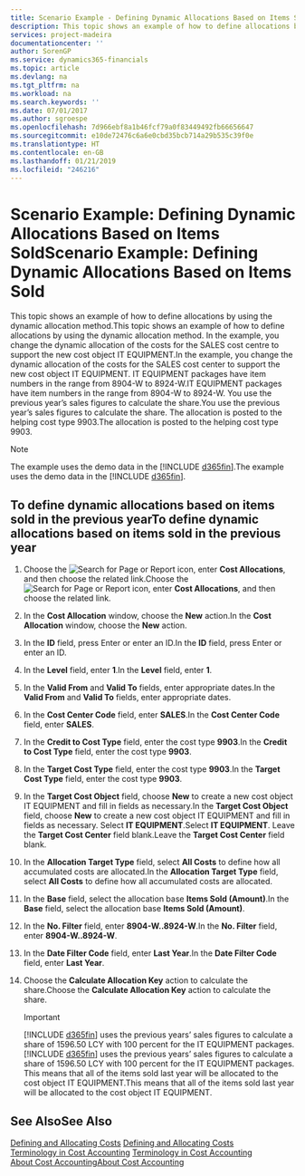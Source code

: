 ```yaml
---
title: Scenario Example - Defining Dynamic Allocations Based on Items Sold | Microsoft Docs
description: This topic shows an example of how to define allocations by using the dynamic allocation method.
services: project-madeira
documentationcenter: ''
author: SorenGP
ms.service: dynamics365-financials
ms.topic: article
ms.devlang: na
ms.tgt_pltfrm: na
ms.workload: na
ms.search.keywords: ''
ms.date: 07/01/2017
ms.author: sgroespe
ms.openlocfilehash: 7d966ebf8a1b46fcf79a0f83449492fb66656647
ms.sourcegitcommit: e10de72476c6a6e0cbd35bcb714a29b535c39f0e
ms.translationtype: HT
ms.contentlocale: en-GB
ms.lasthandoff: 01/21/2019
ms.locfileid: "246216"
---
```

# <a name="scenario-example-defining-dynamic-allocations-based-on-items-sold"></a><span data-ttu-id="320e5-103">Scenario Example: Defining Dynamic Allocations Based on Items Sold</span><span class="sxs-lookup"><span data-stu-id="320e5-103">Scenario Example: Defining Dynamic Allocations Based on Items Sold</span></span>
<span data-ttu-id="320e5-104">This topic shows an example of how to define allocations by using the dynamic allocation method.</span><span class="sxs-lookup"><span data-stu-id="320e5-104">This topic shows an example of how to define allocations by using the dynamic allocation method.</span></span> <span data-ttu-id="320e5-105">In the example, you change the dynamic allocation of the costs for the SALES cost centre to support the new cost object IT EQUIPMENT.</span><span class="sxs-lookup"><span data-stu-id="320e5-105">In the example, you change the dynamic allocation of the costs for the SALES cost center to support the new cost object IT EQUIPMENT.</span></span> <span data-ttu-id="320e5-106">IT EQUIPMENT packages have item numbers in the range from 8904-W to 8924-W.</span><span class="sxs-lookup"><span data-stu-id="320e5-106">IT EQUIPMENT packages have item numbers in the range from 8904-W to 8924-W.</span></span> <span data-ttu-id="320e5-107">You use the previous year’s sales figures to calculate the share.</span><span class="sxs-lookup"><span data-stu-id="320e5-107">You use the previous year’s sales figures to calculate the share.</span></span> <span data-ttu-id="320e5-108">The allocation is posted to the helping cost type 9903.</span><span class="sxs-lookup"><span data-stu-id="320e5-108">The allocation is posted to the helping cost type 9903.</span></span>  

> [!NOTE]
>  <span data-ttu-id="320e5-109">The example uses the demo data in the [!INCLUDE [d365fin](includes/d365fin_md.md)].</span><span class="sxs-lookup"><span data-stu-id="320e5-109">The example uses the demo data in the [!INCLUDE [d365fin](includes/d365fin_md.md)].</span></span>  

## <a name="to-define-dynamic-allocations-based-on-items-sold-in-the-previous-year"></a><span data-ttu-id="320e5-110">To define dynamic allocations based on items sold in the previous year</span><span class="sxs-lookup"><span data-stu-id="320e5-110">To define dynamic allocations based on items sold in the previous year</span></span>  

1. <span data-ttu-id="320e5-111">Choose the ![Search for Page or Report](media/ui-search/search_small.png "Search for Page or Report icon") icon, enter **Cost Allocations**, and then choose the related link.</span><span class="sxs-lookup"><span data-stu-id="320e5-111">Choose the ![Search for Page or Report](media/ui-search/search_small.png "Search for Page or Report icon") icon, enter **Cost Allocations**, and then choose the related link.</span></span>  
2. <span data-ttu-id="320e5-112">In the **Cost Allocation** window, choose the **New** action.</span><span class="sxs-lookup"><span data-stu-id="320e5-112">In the **Cost Allocation** window, choose the **New** action.</span></span>  
3. <span data-ttu-id="320e5-113">In the **ID** field, press Enter or enter an ID.</span><span class="sxs-lookup"><span data-stu-id="320e5-113">In the **ID** field, press Enter or enter an ID.</span></span>  
4. <span data-ttu-id="320e5-114">In the **Level** field, enter **1**.</span><span class="sxs-lookup"><span data-stu-id="320e5-114">In the **Level** field, enter **1**.</span></span>  
5. <span data-ttu-id="320e5-115">In the **Valid From** and **Valid To** fields, enter appropriate dates.</span><span class="sxs-lookup"><span data-stu-id="320e5-115">In the **Valid From** and **Valid To** fields, enter appropriate dates.</span></span>  
6. <span data-ttu-id="320e5-116">In the **Cost Center Code** field, enter **SALES**.</span><span class="sxs-lookup"><span data-stu-id="320e5-116">In the **Cost Center Code** field, enter **SALES**.</span></span>  
7. <span data-ttu-id="320e5-117">In the **Credit to Cost Type** field, enter the cost type **9903**.</span><span class="sxs-lookup"><span data-stu-id="320e5-117">In the **Credit to Cost Type** field, enter the cost type **9903**.</span></span>  
8. <span data-ttu-id="320e5-118">In the **Target Cost Type** field, enter the cost type **9903**.</span><span class="sxs-lookup"><span data-stu-id="320e5-118">In the **Target Cost Type** field, enter the cost type **9903**.</span></span>  
9. <span data-ttu-id="320e5-119">In the **Target Cost Object** field, choose **New** to create a new cost object IT EQUIPMENT and fill in fields as necessary.</span><span class="sxs-lookup"><span data-stu-id="320e5-119">In the **Target Cost Object** field, choose **New** to create a new cost object IT EQUIPMENT and fill in fields as necessary.</span></span> <span data-ttu-id="320e5-120">Select **IT EQUIPMENT**.</span><span class="sxs-lookup"><span data-stu-id="320e5-120">Select **IT EQUIPMENT**.</span></span> <span data-ttu-id="320e5-121">Leave the **Target Cost Center** field blank.</span><span class="sxs-lookup"><span data-stu-id="320e5-121">Leave the **Target Cost Center** field blank.</span></span>  
10. <span data-ttu-id="320e5-122">In the **Allocation Target Type** field, select **All Costs** to define how all accumulated costs are allocated.</span><span class="sxs-lookup"><span data-stu-id="320e5-122">In the **Allocation Target Type** field, select **All Costs** to define how all accumulated costs are allocated.</span></span>  
11. <span data-ttu-id="320e5-123">In the **Base** field, select the allocation base **Items Sold (Amount)**.</span><span class="sxs-lookup"><span data-stu-id="320e5-123">In the **Base** field, select the allocation base **Items Sold (Amount)**.</span></span>  
12. <span data-ttu-id="320e5-124">In the **No. Filter** field, enter **8904-W..8924-W**.</span><span class="sxs-lookup"><span data-stu-id="320e5-124">In the **No. Filter** field, enter **8904-W..8924-W**.</span></span>  
13. <span data-ttu-id="320e5-125">In the **Date Filter Code** field, enter **Last Year**.</span><span class="sxs-lookup"><span data-stu-id="320e5-125">In the **Date Filter Code** field, enter **Last Year**.</span></span>  
14. <span data-ttu-id="320e5-126">Choose the **Calculate Allocation Key** action to calculate the share.</span><span class="sxs-lookup"><span data-stu-id="320e5-126">Choose the **Calculate Allocation Key** action to calculate the share.</span></span>  

    > [!IMPORTANT]
    >  <span data-ttu-id="320e5-127">[!INCLUDE [d365fin](includes/d365fin_md.md)] uses the previous years’ sales figures to calculate a share of 1596.50 LCY with 100 percent for the IT EQUIPMENT packages.</span><span class="sxs-lookup"><span data-stu-id="320e5-127">[!INCLUDE [d365fin](includes/d365fin_md.md)] uses the previous years’ sales figures to calculate a share of 1596.50 LCY with 100 percent for the IT EQUIPMENT packages.</span></span> <span data-ttu-id="320e5-128">This means that all of the items sold last year will be allocated to the cost object IT EQUIPMENT.</span><span class="sxs-lookup"><span data-stu-id="320e5-128">This means that all of the items sold last year will be allocated to the cost object IT EQUIPMENT.</span></span>  

## <a name="see-also"></a><span data-ttu-id="320e5-129">See Also</span><span class="sxs-lookup"><span data-stu-id="320e5-129">See Also</span></span>  
 <span data-ttu-id="320e5-130">[Defining and Allocating Costs](finance-define-and-allocate-costs.md) </span><span class="sxs-lookup"><span data-stu-id="320e5-130">[Defining and Allocating Costs](finance-define-and-allocate-costs.md) </span></span>  
 <span data-ttu-id="320e5-131">[Terminology in Cost Accounting](finance-terminology-in-cost-accounting.md) </span><span class="sxs-lookup"><span data-stu-id="320e5-131">[Terminology in Cost Accounting](finance-terminology-in-cost-accounting.md) </span></span>  
 [<span data-ttu-id="320e5-132">About Cost Accounting</span><span class="sxs-lookup"><span data-stu-id="320e5-132">About Cost Accounting</span></span>](finance-about-cost-accounting.md)
